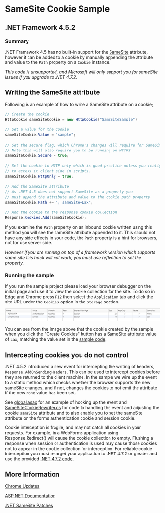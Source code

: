 ﻿# SameSite Cookie Sample
## .NET Framework 4.5.2
### Summary

.NET Framework 4.5 has no built-in support for the [SameSite](https://www.owasp.org/index.php/SameSite) attribute, however it can be added to a cookie by 
manually appending the attribute and value to the `Path` property on a `Cookie` instance.

*This code is unsupported, and Microsoft will only support you for sameSite issues if you upgrade to .NET 4.7.2.*

## <a name="sampleCode"></a>Writing the SameSite attribute

Following is an example of how to write a SameSite attribute on a cookie;

```c#
// Create the cookie
HttpCookie sameSiteCookie = new HttpCookie("SameSiteSample");

// Set a value for the cookie
sameSiteCookie.Value = "sample";

// Set the secure flag, which Chrome's changes will require for SameSite none.
// Note this will also require you to be running on HTTPS
sameSiteCookie.Secure = true;

// Set the cookie to HTTP only which is good practice unless you really do need
// to access it client side in scripts.
sameSiteCookie.HttpOnly = true;

// Add the SameSite attribute
// As .NET 4.5 does not support SameSite as a property you
// must append the attribute and value to the cookie path property
sameSiteCookie.Path += "; sameSite=Lax";

// Add the cookie to the response cookie collection
Response.Cookies.Add(sameSiteCookie);
```

If you examine the `Path` property on an inbound cookie written using this method you will see the sameSite attribute appended to it.
This should not have any side effects in your code, the `Path` property is a hint for browsers, not for use server side. 

*However if you are running on top of a framework version which supports same site this hack will not work, you must use reflection to set the property.*

### Running the sample

If you run the sample project please load your browser debugger on the initial page and use it to view the cookie collection for the site.
To do so in Edge and Chrome press `F12` then select the `Application` tab and click the site URL under the `Cookies` option in the `Storage` section.

![Browser Debugger Cookie List](BrowserDebugger.jpg)

You can see from the image above that the cookie created by the sample when you click the "Create Cookies" button has a SameSite attribute value of `Lax`,
matching the value set in the [sample code](#sampleCode).

## Intercepting cookies you do not control

.NET 4.5.2 introduced a new event for intercepting the writing of headers, `Response.AddOnSendingHeaders`. This can be used to intercept cookies before they
are returned to the client machine. In the sample we wire up the event to a static method which checks whether the browser supports the new sameSite changes,
and if not, changes the cookies to not emit the attribute if the new `None` value has been set.

See [global.asax](global.asax.cs) for an example of hooking up the event and
[SameSiteCookieRewriter.cs](SameSiteCookieRewriter.cs) for code to handling the event and 
adjusting the cookie `sameSite` attribute and to also enable you to set the sameSite attribute on the forms authentication
cookie and session cookie.

Cookie interception is fragile, and may not catch all cookies in your requests. For example, in a WebForms application using Response.Redirect() will
cause the cookie collection to empty. Flushing a response when session or authentication is used may cause those cookies not to appear in the cookie
collection for interception. For reliable cookie interception you must retarget your application to .NET 4.7.2 or greater and use the provided
[.NET 4.7.2 code](../readme.md#sampleCode).

## More Information

[Chrome Updates](https://www.chromium.org/updates/same-site)

[ASP.NET Documentation](https://docs.microsoft.com/en-us/aspnet/samesite/system-web-samesite)

[.NET SameSite Patches](https://docs.microsoft.com/en-us/aspnet/samesite/kbs-samesite)